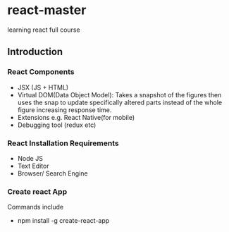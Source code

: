 # react-master
learning react full course

## Introduction
### React Components
- JSX (JS + HTML)
- Virtual DOM(Data Object Model): Takes a snapshot of the figures then uses the snap to update specifically altered parts instead of the whole figure increasing response time.
- Extensions e.g. React Native(for mobile)
- Debugging tool (redux etc)

### React Installation Requirements
- Node JS
- Text Editor
- Browser/  Search Engine

### Create react App
Commands include
- npm install -g create-react-app


